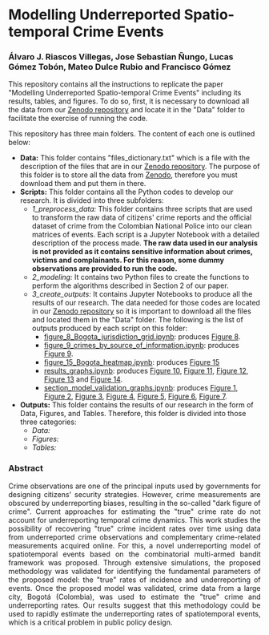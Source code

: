 # Modelling Underreported Spatio-temporal Crime Events
### Álvaro J. Riascos Villegas, Jose Sebastian Ñungo, Lucas Gómez Tobón, Mateo Dulce Rubio and Francisco Gómez

This repository contains all the instructions to replicate the paper "Modelling Underreported Spatio-temporal Crime Events" including its results, tables, and figures. To do so, first, it is necessary to download all the data from our [Zenodo repository](https://zenodo.org/record/7868622#.ZElgsHbMJD8) and locate it in the "Data" folder to facilitate the exercise of running the code. 

This repository has three main folders. The content of each one is outlined below:
- **Data:** This folder contains "files_dictionary.txt" which is a file with the description of the files that are in our [Zenodo repository](https://zenodo.org/record/7868622#.ZElgsHbMJD8). The purpose of this folder is to store all the data from [Zenodo](https://zenodo.org/record/7868622#.ZElgsHbMJD8), therefore you must download them and put them in there. 
- **Scripts:** This folder contains all the Python codes to develop our research. It is divided into three subfolders:
  - *1_preprocess_data:* This folder contains three scripts that are used to transform the raw data of citizens' crime reports and the official dataset of crime from the Colombian National Police into our clean matrices of events. Each script is a Jupyter Notebook with a detailed description of the process made. **The raw data used in our analysis is not provided as it contains sensitive information about crimes, victims and complainants. For this reason, some dummy observations are provided to run the code.**
  - *2_modeling:* It contains two Python files to create the functions to perform the algorithms described in Section 2 of our paper. 
  - *3_create_outputs:* It contains Jupyter Notebooks to produce all the results of our research. The data needed for those codes are located in our [Zenodo repository](https://zenodo.org/record/7868622#.ZElgsHbMJD8) so it is important to download all the files and located them in the "Data" folder. The following is the list of outputs produced by each script on this folder:
    - [figure_8_Bogota_jurisdiction_grid.ipynb](Scripts/3_create_outputs/figure_8_Bogota_jurisdiction_grid.ipynb): produces [Figure 8](Outputs/Figures/figure_8_bogota_grilla.png).
    - [figure_9_crimes_by_source_of_information.ipynb](Scripts/3_create_outputs/figure_9_crimes_by_source_of_information.ipynb): produces [Figure 9](Outputs/Figures/figure_9_unique_crimes_by_source_of_information.png).
    - [figure_15_Bogota_heatmap.ipynb](Scripts/3_create_outputs/figure_15_Bogota_heatmap.ipynb): produces [Figure 15](Outputs/Figures/figure_15_CUCB_crime_estimates.png)
    - [results_graphs.ipynb](Scripts/3_create_outputs/results_graphs.ipynb): produces [Figure 10](Outputs/Figures/figure_10_convergencia_global_mu2.png), [Figure 11](Outputs/Figures/figure_11_convergencia_global_q2.png), [Figure 12](Outputs/Figures/figure_12_convergencia_global_q_ultimo_periodo2.png), [Figure 13](Outputs/Figures/figure_13_convergencia_global_reporte(Nxrho)_mensual.png') and [Figure 14](Outputs/Figures/figure_14_convergencia_global_subreporte(Nxqxrho)_mensual.png).
    - [section_model_validation_graphs.ipynb](Scripts/3_create_outputs/section_model_validation_graphs.ipynb): produces [Figure 1](Outputs/Figures/figure_1_model_validation.png), [Figure 2](Outputs/Figures/figure_2_model_validation.png), [Figure 3](Outputs/Figures/figure_3_model_validation.png), [Figure 4](Outputs/Figures/figure_4_model_validation.png), [Figure 5](Outputs/Figures/figure_5_model_validation.png), [Figure 6](Outputs/Figures/figure_6_model_validation.png), [Figure 7](Outputs/Figures/figure_7_model_validation.png).
- **Outputs:** This folder contains the results of our research in the form of Data, Figures, and Tables. Therefore, this folder is divided into those three categories:
  - *Data:*
  - *Figures:*
  - *Tables:*
 
### Abstract
<p align = "justify">
Crime observations are one of the principal inputs used by governments for designing citizens' security strategies. However, crime measurements are obscured by underreporting biases, resulting in the so-called "dark figure of crime". Current approaches for estimating the "true" crime rate do not account for underreporting temporal crime dynamics. This work studies the possibility of recovering "true" crime incident rates over time using data from underreported crime observations and complementary crime-related measurements acquired online. For this, a novel underreporting model of spatiotemporal events based on the combinatorial multi-armed bandit framework was proposed. Through extensive simulations, the proposed methodology was validated for identifying the fundamental parameters of the proposed model: the "true" rates of incidence and underreporting of events. Once the proposed model was validated,  crime data from a large city, Bogotá (Colombia), was used to estimate the "true" crime and underreporting rates. Our results suggest that this methodology could be used to rapidly estimate the underreporting rates of spatiotemporal events, which is a critical problem in public policy design.
</p>
